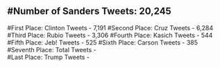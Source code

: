 #Number of Sanders Tweets: 20,245
---
#First Place: Clinton Tweets - 7,191
#Second Place: Cruz Tweets - 6,284
#Third Place: Rubio Tweets - 3,306
#Fourth Place: Kasich Tweets - 544
#Fifth Place: Jeb! Tweets - 525
#Sixth Place: Carson Tweets - 385
#Seventh Place: Total Tweets -  
#Last Place: Trump Tweets - 
